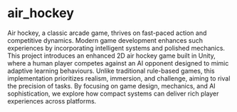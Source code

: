 # air_hockey

Air hockey, a classic arcade game, thrives on fast-paced action and competitive dynamics. Modern game development enhances such experiences by incorporating intelligent systems and polished mechanics. This project introduces an enhanced 2D air hockey game built in Unity, where a human player competes against an AI opponent designed to mimic adaptive learning behaviours. Unlike traditional rule-based games, this implementation prioritizes realism, immersion, and challenge, aiming to rival the precision of tasks. By focusing on game design, mechanics, and AI sophistication, we explore how compact systems can deliver rich player experiences across platforms.
